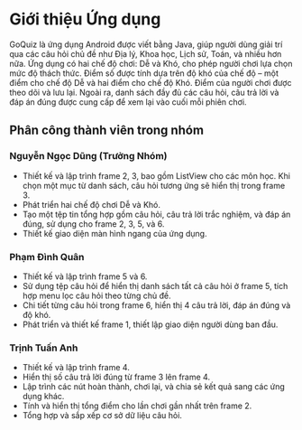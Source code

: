# **Giới thiệu Ứng dụng**
GoQuiz là ứng dụng Android được viết bằng Java, giúp người dùng giải trí qua các câu hỏi chủ đề như Địa lý, Khoa học, Lịch sử, Toán, và nhiều hơn nữa. Ứng dụng có hai chế độ chơi: Dễ và Khó, cho phép người chơi lựa chọn mức độ thách thức. Điểm số được tính dựa trên độ khó của chế độ – một điểm cho chế độ Dễ và hai điểm cho chế độ Khó. Điểm của người chơi được theo dõi và lưu lại. Ngoài ra, danh sách đầy đủ các câu hỏi, câu trả lời và đáp án đúng được cung cấp để xem lại vào cuối mỗi phiên chơi.
## **Phân công thành viên trong nhóm**

### **Nguyễn Ngọc Dũng (Trưởng Nhóm)**
- Thiết kế và lập trình frame 2, 3, bao gồm ListView cho các môn học. Khi chọn một mục từ danh sách, câu hỏi tương ứng sẽ hiển thị trong frame 3.
- Phát triển hai chế độ chơi Dễ và Khó.
- Tạo một tệp tin tổng hợp gồm câu hỏi, câu trả lời trắc nghiệm, và đáp án đúng, sử dụng cho frame 2, 3, 5, và 6.
- Thiết kế giao diện màn hình ngang của ứng dụng.

### **Phạm Đình Quân**
- Thiết kế và lập trình frame 5 và 6.
- Sử dụng tệp câu hỏi để hiển thị danh sách tất cả câu hỏi ở frame 5, tích hợp menu lọc câu hỏi theo từng chủ đề.
- Chi tiết từng câu hỏi trong frame 6, hiển thị 4 câu trả lời, đáp án đúng và độ khó.
- Phát triển và thiết kế frame 1, thiết lập giao diện người dùng ban đầu.

### **Trịnh Tuấn Anh**
- Thiết kế và lập trình frame 4.
- Hiển thị số câu trả lời đúng từ frame 3 lên frame 4.
- Lập trình các nút hoàn thành, chơi lại, và chia sẻ kết quả sang các ứng dụng khác.
- Tính và hiển thị tổng điểm cho lần chơi gần nhất trên frame 2.
- Tổng hợp và sắp xếp cơ sở dữ liệu câu hỏi.

